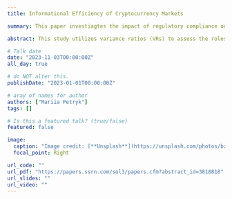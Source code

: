 ```yaml
---
title: Informational Efficiency of Cryptocurrency Markets

summary: This paper investiagtes the impact of regulatory compliance on the liquidity of cryptocurrencies. This paper is presented by Mariia Petryk (GMU) 

abstract: This study utilizes variance ratios (VRs) to assess the roles of regulation and liquidity on cryptocurrency market efficiency using crypto assets subject to varying degrees of regulation. Our findings reveal that cryptocurrencies supervised by FinCEN-licensed exchanges (IEO-L) exhibit market efficiency similar to SEC-regulated traditional stock offerings (IPOs). Conversely, non- compliant crypto assets display higher market inefficiency. We also establish a connection between regulatory compliance and issuing entity reputation mechanisms. Our results indicate that compliance with existing regulatory norms enhances efficiency and reduces investor risks in crypto-assets. Furthermore, assets voluntarily adhering to regulatory norms can attain efficiency akin to government-regulated assets.

# Talk date
date: "2023-11-03T00:00:00Z"
all_day: true

# do NOT alter this.
publishDate: "2023-01-01T00:00:00Z"

# aray of names for author
authors: ["Mariia Petryk"]
tags: []

# Is this a featured talk? (true/false)
featured: false

image:
  caption: "Image credit: [**Unsplash**](https://unsplash.com/photos/bzdhc5b3Bxs)"
  focal_point: Right

url_code: ""
url_pdf: "https://papers.ssrn.com/sol3/papers.cfm?abstract_id=3818818"
url_slides: ""
url_video: ""
---
```


